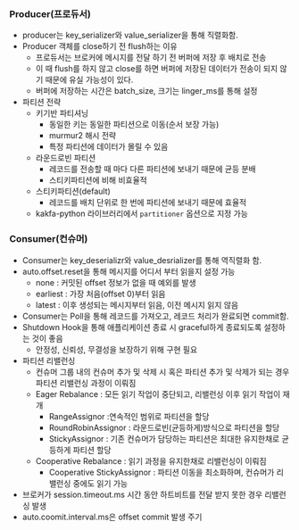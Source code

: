 ### Producer(프로듀서)
- producer는 key_serializer와 value_serializer을 통해 직렬화함.
- Producer 객체를 close하기 전 flush하는 이유
  - 프로듀서는 브로커에 메시지를 전달 하기 전 버퍼에 저장 후 배치로 전송
  - 이 때 flush를 하지 않고 close를 하면 버퍼에 저장된 데이터가 전송이 되지 않기 때문에 유실 가능성이 있다.
  - 버퍼에 저장하는 시간은 batch_size, 크기는 linger_ms를 통해 설정
- 파티션 전략
  - 키기반 파티셔닝
    - 동일한 키는 동일한 파티션으로 이동(순서 보장 가능)
    - murmur2 해시 전략
    - 특정 파티션에 데이터가 몰릴 수 있음
  - 라운드로빈 파티션
    - 레코드를 전송할 때 마다 다른 파티션에 보내기 때문에 균등 분배
    - 스티키파티션에 비해 비효율적
  - 스티키파티션(default)
    - 레코드를 배치 단위로 한 번에 파티션에 보내기 때문에 효율적
  - kakfa-python 라이브러리에서 `partitioner` 옵션으로 지정 가능

### Consumer(컨슈머)
- Consumer는 key_deserializr와 value_desrializer를 통해 역직렬화 함.
- auto.offset.reset을 통해 메시지를 어디서 부터 읽을지 설정 가능
  - none : 커밋된 offset 정보가 없을 때 예외를 발생
  - earliest : 가장 처음(offset 0)부터 읽음
  - latest : 이후 생성되는 메시지부터 읽음, 이전 메시지 읽지 않음
- Consumer는 Poll을 통해 레코드를 가져오고, 레코드 처리가 완료되면 commit함.  
- Shutdown Hook을 통해 애플리케이션 종료 시 graceful하게 종료되도록 설정하는 것이 좋음
  - 안정성, 신뢰성, 무결성을 보장하기 위해 구현 필요
- 파티션 리밸런싱
  - 컨슈머 그룹 내의 컨슈머 추가 및 삭제 시 혹은 파티션 추가 및 삭제가 되는 경우 파티션 리밸런싱 과정이 이뤄짐
  - Eager Rebalance : 모든 읽기 작업이 중단되고, 리밸런싱 이후 읽기 작업이 재개
    - RangeAssignor :연속적인 범위로 파티션을 할당
    - RoundRobinAssignor : 라운드로빈(균등하게)방식으로 파티션을 할당
    - StickyAssignor : 기존 컨슈머가 담당하는 파티션은 최대한 유지한채로 균등하게 파티션 할당
  - Cooperative Rebalance : 읽기 과정을 유지한채로 리밸런싱이 이뤄짐
    - Cooperative StickyAssignor : 파티션 이동을 최소화하며, 컨슈머가 리밸런싱 중에도 읽기 가능
- 브로커가 session.timeout.ms 시간 동안 하트비트를 전달 받지 못한 경우 리밸런싱 발생
- auto.coomit.interval.ms은 offset commit 발생 주기